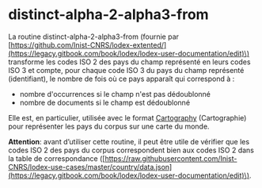 # distinct-alpha-2-alpha3-from

La routine distinct-alpha-2-alpha3-from \(fournie par [https://github.com/Inist-CNRS/lodex-extented/](https://legacy.gitbook.com/book/lodex/lodex-user-documentation/edit)\) transforme les codes ISO 2 des pays du champ représenté en leurs codes ISO 3 et compte, pour chaque code ISO 3 du pays du champ représenté \(identifiant\), le nombre de fois où ce pays apparaît qui correspond à :

* nombre d'occurrences si le champ n'est pas dédoublonné
* nombre de documents si le champ est dédoublonné

Elle est, en particulier, utilisée avec le format [Cartography](https://legacy.gitbook.com/book/lodex/lodex-user-documentation/edit) \(Cartographie\) pour représenter les pays du corpus sur une carte du monde.

**Attention**: avant d’utiliser cette routine, il peut être utile de vérifier que les codes ISO 2 des pays du corpus correspondent bien aux codes ISO 2 dans la table de correspondance \([https://raw.githubusercontent.com/Inist-CNRS/lodex-use-cases/master/country/data.json](https://legacy.gitbook.com/book/lodex/lodex-user-documentation/edit)\).

